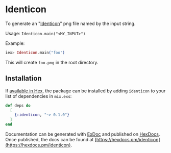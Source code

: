 # Identicon

To generate an "[Identicon](https://en.wikipedia.org/wiki/Identicon)" png file named by the input string.

Usage: `Identicon.main("<MY_INPUT>")`

Example:

```elixir
iex> Identicon.main("foo")
```

This will create `foo.png` in the root directory.
## Installation

If [available in Hex](https://hex.pm/docs/publish), the package can be installed
by adding `identicon` to your list of dependencies in `mix.exs`:

```elixir
def deps do
  [
    {:identicon, "~> 0.1.0"}
  ]
end
```

Documentation can be generated with [ExDoc](https://github.com/elixir-lang/ex_doc)
and published on [HexDocs](https://hexdocs.pm). Once published, the docs can
be found at [https://hexdocs.pm/identicon](https://hexdocs.pm/identicon).
